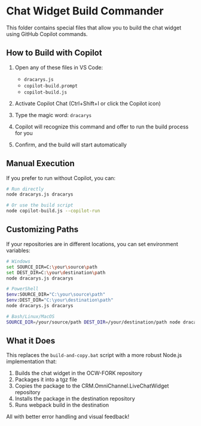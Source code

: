 # Chat Widget Build Commander

This folder contains special files that allow you to build the chat widget using GitHub Copilot commands.

## How to Build with Copilot

1. Open any of these files in VS Code:
   - `dracarys.js`
   - `copilot-build.prompt`
   - `copilot-build.js`

2. Activate Copilot Chat (Ctrl+Shift+I or click the Copilot icon)

3. Type the magic word: `dracarys`

4. Copilot will recognize this command and offer to run the build process for you

5. Confirm, and the build will start automatically

## Manual Execution

If you prefer to run without Copilot, you can:

```bash
# Run directly
node dracarys.js dracarys

# Or use the build script
node copilot-build.js --copilot-run
```

## Customizing Paths

If your repositories are in different locations, you can set environment variables:

```bash
# Windows
set SOURCE_DIR=C:\your\source\path
set DEST_DIR=C:\your\destination\path
node dracarys.js dracarys

# PowerShell
$env:SOURCE_DIR="C:\your\source\path"
$env:DEST_DIR="C:\your\destination\path"
node dracarys.js dracarys

# Bash/Linux/MacOS
SOURCE_DIR=/your/source/path DEST_DIR=/your/destination/path node dracarys.js dracarys
```

## What it Does

This replaces the `build-and-copy.bat` script with a more robust Node.js implementation that:

1. Builds the chat widget in the OCW-FORK repository
2. Packages it into a tgz file
3. Copies the package to the CRM.OmniChannel.LiveChatWidget repository
4. Installs the package in the destination repository
5. Runs webpack build in the destination

All with better error handling and visual feedback!
